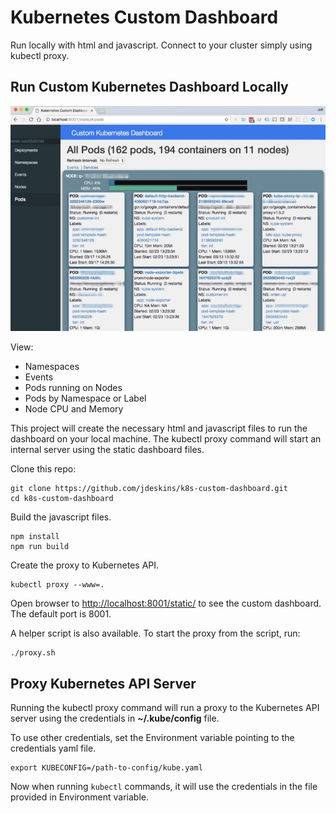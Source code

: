# Kubernetes Custom Dashboard

Run locally with html and javascript.  Connect to your cluster simply using kubectl proxy.

## Run Custom Kubernetes Dashboard Locally

![Screenshot](screenshot.jpg)

View:
* Namespaces
* Events
* Pods running on Nodes
* Pods by Namespace or Label
* Node CPU and Memory

This project will create the necessary html and javascript files 
to run the dashboard on your local machine.
The kubectl proxy command will start an internal server using the static dashboard files.

Clone this repo:
```
git clone https://github.com/jdeskins/k8s-custom-dashboard.git
cd k8s-custom-dashboard
```

Build the javascript files.
```
npm install
npm run build
``` 

Create the proxy to Kubernetes API.
```
kubectl proxy --www=.
```

Open browser to <http://localhost:8001/static/> to see the custom dashboard.
The default port is 8001.
 
A helper script is also available.  To start the proxy from the script, run:
```
./proxy.sh
```


## Proxy Kubernetes API Server
Running the kubectl proxy command will run a proxy to the Kubernetes API server using
the credentials in **~/.kube/config** file.

To use other credentials, set the Environment variable pointing to the credentials yaml file.
```
export KUBECONFIG=/path-to-config/kube.yaml
```

Now when running `kubectl` commands, it will use the credentials in the file provided in Environment variable.
